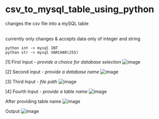 # csv_to_mysql_table_using_python
changes the csv file into a mySQL table


<br>currently only changes & accepts data only of integer and string
```
python int -> mysql INT
python str -> mysql VARCHAR(255)
```
[1] First Input - _provide a choice for database selection_
   ![image](https://github.com/animeshjain7/csv_to_mysql_table_python/assets/108515181/5f711d57-8440-4c32-8889-319bb7f54b8c)
    
[2] Second input - _provide a database name_
   ![image](https://github.com/animeshjain7/csv_to_mysql_table_python/assets/108515181/85e5a738-b7a9-41be-a41a-8a326a2fc16a)

[3] Third Input - _file path_
   ![image](https://github.com/animeshjain7/csv_to_mysql_table_python/assets/108515181/5a8f9145-c5b6-4db9-ad9e-6b2233f74280)

[4] Fourth Input - _provide a table name_
   ![image](https://github.com/animeshjain7/csv_to_mysql_table_python/assets/108515181/083badfa-2b98-4b72-9576-a5cddcb4eebb)

After providing table name 
   ![image](https://github.com/animeshjain7/csv_to_mysql_table_python/assets/108515181/d9a59a90-b1a8-493d-879e-e3b1baef1cc8)

Output
![image](https://github.com/animeshjain7/csv_to_mysql_table_python/assets/108515181/6c830a8f-3d7f-4cbf-b8e1-38c0555e2843)
